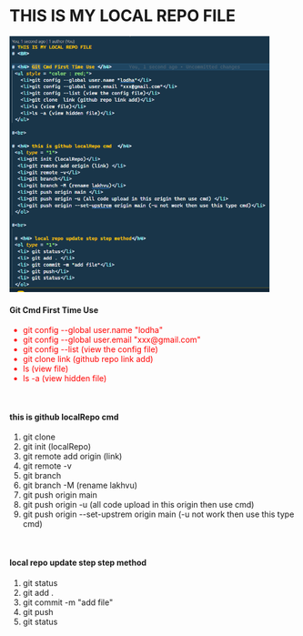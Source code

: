 # THIS IS MY LOCAL REPO FILE
<img src = "GitCmd.png" alt = "cmdPic" widht="500px" height = "450px">
 <BR>

 <h4> Git Cmd First Time Use </h4>
 <ul style = "color : red;">
   <li>git config --global user.name "lodha"</li>  
   <li>git config --global user.email "xxx@gmail.com"</li>  
   <li>git config --list (view the config file)</li>  
   <li>git clone  link (github repo link add)</li> 
   <li>ls (view file)</li> 
   <li>ls -a (view hidden file)</li> 
 </ul>

 <br>

 <h4> this is github localRepo cmd  </h4>
 <ol type = "1">
  <li>git clone</li>
  <li>git init (localRepo)</li>
  <li>git remote add origin (link) </li>
  <li>git remote -v</li>
  <li>git branch</li>
  <li>git branch -M (rename lakhvu)</li>
  <li>git push origin main </li>
  <li>git push origin -u (all code upload in this origin then use cmd) </li>
  <li>git push origin --set-upstrem origin main (-u not work then use this type cmd)</li>
 </ol>

 <br>

  <h4> local repo update step step method</h4>
 <ol type = "1">
  <li> git status</li>
  <li> git add . </li>
  <li> git commit -m "add file"</li>
  <li> git push</li>
  <li> git status</li>
 </ol>



